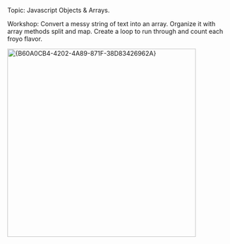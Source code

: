 Topic: Javascript Objects & Arrays.

Workshop: Convert a messy string of text into an array. Organize it with array methods split and map. Create a loop to run through and count each froyo flavor.

<img width="427" alt="{B60A0CB4-4202-4A89-871F-38D83426962A}" src="https://github.com/user-attachments/assets/acb339e4-0d87-4102-a2b9-596b34a11527">
